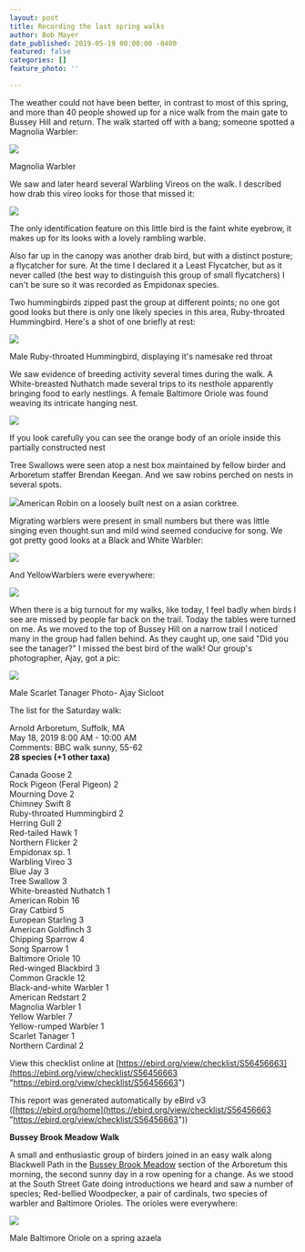 ```yaml
---
layout: post
title: Recording the last spring walks
author: Bob Mayer
date_published: 2019-05-19 00:00:00 -0400
featured: false
categories: []
feature_photo: ''

---
```

The weather could not have been better, in contrast to most of this spring, and more than 40 people showed up for a nice walk from the main gate to Bussey Hill and return.  The walk started off with a bang; someone spotted a Magnolia Warbler:

![](/images/P1060467.jpg)

Magnolia Warbler  

We saw and later heard several Warbling Vireos on the walk.  I described how drab this vireo looks for those that missed it:

![](/images/P1130291.jpg)

The only identification feature on this little bird is the faint white eyebrow, it makes up for its looks with a lovely rambling warble.

Also far up in the canopy was another drab bird, but with a distinct posture; a flycatcher for sure.  At the time I declared it a Least Flycatcher, but as it never called (the best way to distinguish this group of small flycatchers) I can't be sure so it was recorded as Empidonax species. 

Two hummingbirds zipped past the group at different points; no one got good looks but there is only one likely species in this area, Ruby-throated Hummingbird.  Here's a shot of one briefly at rest:

![](/images/P1190565.jpg)

Male Ruby-throated Hummingbird, displaying it's namesake red throat

We saw evidence of breeding activity several times during the walk.  A White-breasted Nuthatch made several trips to its nesthole apparently bringing food to early nestlings.  A female Baltimore Oriole was found weaving its intricate hanging nest.

![](/images/P1070721.jpg)

If you look carefully you can see the orange body of an oriole inside this partially constructed nest

Tree Swallows were seen atop a nest box maintained by fellow birder and Arboretum staffer Brendan Keegan.  And we saw robins perched on nests in several spots.

![](/images/P1070892.jpg)American Robin on a loosely built nest on a asian corktree.

Migrating warblers were present in small numbers but there was little singing even thought sun and mild wind seemed conducive for song.  We got pretty good looks at a Black and White Warbler:

![](/images/P1070799.jpg)

And YellowWarblers were everywhere:

![](/images/P1080522_1.jpg)

When there is a big turnout for my walks, like today, I feel badly when birds I see are missed by people far back on the trail.  Today the tables were turned on me.   As we moved to the top of Bussey Hill on a narrow trail I noticed many in the group had fallen behind. As they caught up, one said "Did you see the tanager?"  I missed the best bird of the walk!  Our group's photographer, Ajay, got a pic:

![](/images/tanager.jpg)

Male Scarlet Tanager   Photo- Ajay Sicloot

The list for the Saturday walk:

Arnold Arboretum, Suffolk, MA  
May 18, 2019 8:00 AM - 10:00 AM  
Comments: BBC walk sunny, 55-62  
**28 species (+1 other taxa)**  
  
Canada Goose 2  
Rock Pigeon (Feral Pigeon) 2  
Mourning Dove 2  
Chimney Swift 8  
Ruby-throated Hummingbird 2  
Herring Gull 2  
Red-tailed Hawk 1  
Northern Flicker 2  
Empidonax sp. 1  
Warbling Vireo 3  
Blue Jay 3  
Tree Swallow 3  
White-breasted Nuthatch 1  
American Robin 16  
Gray Catbird 5  
European Starling 3  
American Goldfinch 3  
Chipping Sparrow 4  
Song Sparrow 1  
Baltimore Oriole 10  
Red-winged Blackbird 3  
Common Grackle 12  
Black-and-white Warbler 1  
American Redstart 2  
Magnolia Warbler 1  
Yellow Warbler 7  
Yellow-rumped Warbler 1  
Scarlet Tanager 1  
Northern Cardinal 2  
  
View this checklist online at [https://ebird.org/view/checklist/S56456663](https://ebird.org/view/checklist/S56456663 "https://ebird.org/view/checklist/S56456663")  
  
This report was generated automatically by eBird v3 ([https://ebird.org/home](https://ebird.org/view/checklist/S56456663 "https://ebird.org/view/checklist/S56456663"))

**Bussey Brook Meadow Walk**

A small and enthusiastic group of birders joined in an easy walk along Blackwell Path in the [Bussey Brook Meadow](https://www.arbotopia.com/2019/04/16/bussey-brook-meadow-and-the-arboretum-park-conservancy.html) section of the Arboretum this morning, the second sunny day in a row opening for a change. As we stood at the South Street Gate doing introductions we heard and saw a number of species; Red-bellied Woodpecker, a pair of cardinals, two species of warbler and Baltimore Orioles. The orioles were everywhere:

![](/images/P1070874.jpg)

Male Baltimore Oriole on a spring azaela 